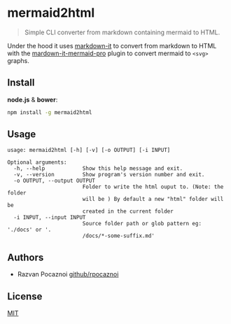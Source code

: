 # mermaid2html

> Simple CLI converter from markdown containing mermaid to HTML.

Under the hood it uses [markdown-it](https://github.com/markdown-it/markdown-it) to convert from markdown to HTML with the [mardown-it-mermaid-pro](https://www.npmjs.com/package/markdown-it-mermaid-pro) plugin to convert mermaid to `<svg>` graphs.

## Install

**node.js** & **bower**:

```bash
npm install -g mermaid2html
```

## Usage
```
usage: mermaid2html [-h] [-v] [-o OUTPUT] [-i INPUT]

Optional arguments:  
  -h, --help            Show this help message and exit.
  -v, --version         Show program's version number and exit.  
  -o OUTPUT, --output OUTPUT
                        Folder to write the html ouput to. (Note: the folder
                        will be ) By default a new "html" folder will be
                        created in the current folder
  -i INPUT, --input INPUT
                        Source folder path or glob pattern eg: './docs' or '.
                        /docs/*-some-suffix.md'
```

## Authors

- Razvan Pocaznoi [github/rpocaznoi](https://github.com/rpocaznoi)

## License

[MIT](https://github.com/rpocaznoi/mermaid2html/blob/master/LICENSE)
